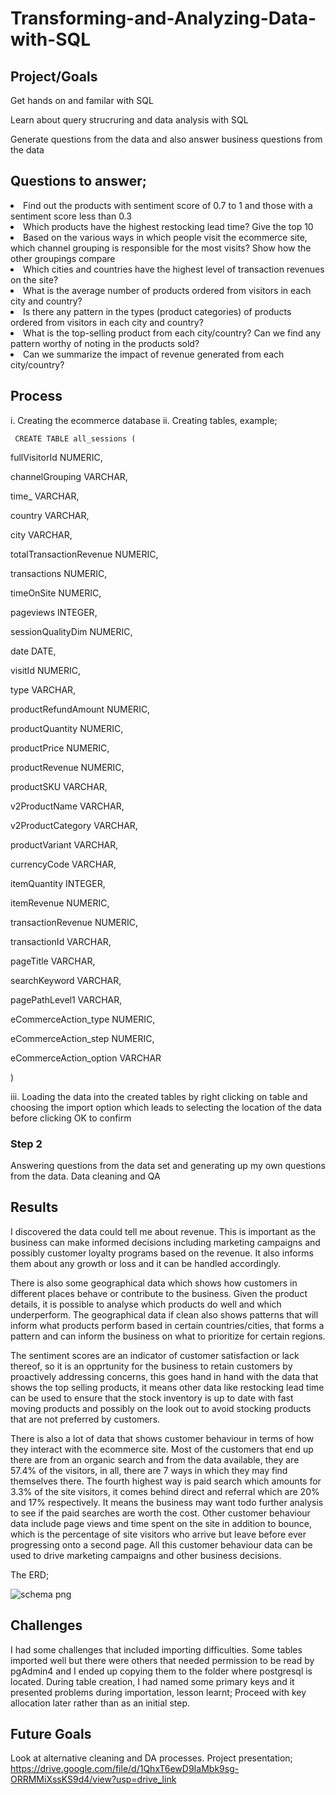 # Transforming-and-Analyzing-Data-with-SQL

## Project/Goals
Get hands on and familar with SQL

Learn about query strucruring and data analysis with SQL

Generate questions from the data and also answer business questions from the data

## Questions to answer;
<li>Find out the products with sentiment score of 0.7 to 1 and those with a sentiment score less than 0.3
<li>Which products have the highest restocking lead time? Give the top 10
<li>Based on the various ways in which people visit the ecommerce site, which channel grouping is responsible for the most visits? Show how the other groupings compare
<li>Which cities and countries have the highest level of transaction revenues on the site?
<li>What is the average number of products ordered from visitors in each city and country?
<li>Is there any pattern in the types (product categories) of products ordered from visitors in each city and country?
<li>What is the top-selling product from each city/country? Can we find any pattern worthy of noting in the products sold?
<li>Can we summarize the impact of revenue generated from each city/country?

## Process
i. Creating the ecommerce database
ii. Creating tables, example;


     CREATE TABLE all_sessions (
     
  fullVisitorId NUMERIC,
  
  channelGrouping VARCHAR,
  
  time_ VARCHAR,
  
  country VARCHAR,
  
  city VARCHAR,
  
  totalTransactionRevenue NUMERIC,
  
  transactions NUMERIC,
  
  timeOnSite NUMERIC,
  
  pageviews INTEGER,
  
  sessionQualityDim NUMERIC,
  
  date DATE,
  
  visitId NUMERIC,
  
  type VARCHAR,
  
  productRefundAmount NUMERIC,
  
  productQuantity NUMERIC,
  
  productPrice NUMERIC,
  
  productRevenue NUMERIC,
  
  productSKU VARCHAR,
  
  v2ProductName VARCHAR,
  
  v2ProductCategory VARCHAR,
  
  productVariant VARCHAR,
  
  currencyCode VARCHAR,
  
  itemQuantity INTEGER,
  
  itemRevenue NUMERIC,
  
  transactionRevenue NUMERIC,
  
  transactionId VARCHAR,
  
  pageTitle VARCHAR,
  
  searchKeyword VARCHAR,
  
  pagePathLevel1 VARCHAR,
  
  eCommerceAction_type NUMERIC,
  
  eCommerceAction_step NUMERIC,
  
  eCommerceAction_option VARCHAR

)


iii. Loading the data into the created tables by right clicking on table and choosing the import option which leads to selecting the location of the data before clicking OK to confirm

### Step 2
Answering questions from the data set and generating up my own questions from the data. Data cleaning and QA

## Results
I discovered the data could tell me about revenue. This is important as the business can make informed decisions including marketing campaigns and possibly customer loyalty programs based on the revenue. It also informs them about any growth or loss and it can be handled accordingly.

There is also some geographical data which shows how customers in different places behave or contribute to the business.
Given the product details, it is possible to analyse which products do well and which underperform. The geographical data if clean also shows patterns that will inform what products perform based in certain countries/cities, that forms a pattern and can inform the business on what to prioritize for certain regions.

The sentiment scores are an indicator of customer satisfaction or lack thereof, so it is an opprtunity for the business to retain customers by proactively addressing concerns, this goes hand in hand with the data that shows the top selling products, it means other data like restocking lead time can be used to ensure that the stock inventory is up to date with fast moving products and possibly on the look out to avoid stocking products that are not preferred by customers.

There is also a lot of data that shows customer behaviour in terms of how they interact with the ecommerce site. Most of the customers that end up there are from an organic search and from the data available, they are 57.4% of the visitors, in all, there are 7 ways in which they may find themselves there. The fourth highest way is paid search which amounts for 3.3% of the site visitors, it comes behind direct and referral which are 20% and 17% respectively. It means the business may want todo further analysis to see if the paid searches are worth the cost. Other customer behaviour data include page views and time spent on the site in addition to bounce, which is the percentage of site visitors who arrive but leave before ever progressing onto a second page. All this customer behaviour data can be used to drive marketing campaigns and other business decisions.

The ERD;


![schema png](https://github.com/Fadzai-Roselyn/SQL-Project-LHL/assets/146916613/954c626b-4a44-4abe-a14c-3495c0dc50c8)



## Challenges 
I had some challenges that included importing difficulties. Some tables imported well but there were others that needed permission to be read by pgAdmin4 and I ended up copying them to the folder where postgresql is located.
During table creation, I had named some primary keys and it presented problems during importation, lesson learnt; Proceed with key allocation later rather than as an initial step.

## Future Goals
Look at alternative cleaning and DA processes.
Project presentation;
https://drive.google.com/file/d/1QhxT6ewD9IaMbk9sg-ORRMMiXssKS9d4/view?usp=drive_link


